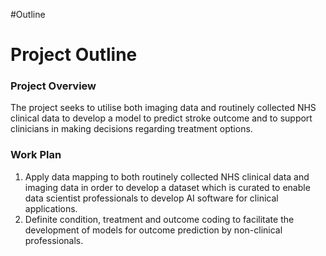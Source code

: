 #Outline
<h1> Project Outline </h1>

<h3> Project Overview </h3>

The project seeks to utilise both imaging data and routinely collected NHS clinical data to develop a model to predict stroke outcome and to support clinicians in making decisions regarding treatment options. 

<h3> Work Plan </h3> 

1. Apply data mapping to both routinely collected NHS clinical data and imaging data in order to develop a dataset which is curated to enable data scientist professionals to develop AI software for clinical applications. 
2. Definite condition, treatment and outcome coding to facilitate the development of models for outcome prediction by non-clinical professionals. 
